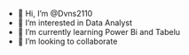 - 👋 Hi, I’m @Dvns2110
- 👀 I’m interested in Data Analyst
- 🌱 I’m currently learning Power Bi and Tabelu
- 💞️ I’m looking to collaborate 




<!---
Dvns2110/Dvns2110 is a ✨ special ✨ repository because its `README.md` (this file) appears on your GitHub profile.
You can click the Preview link to take a look at your changes.
--->
